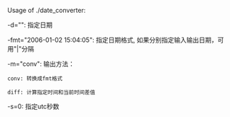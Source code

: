 Usage of ./date_converter:

-d="": 指定日期

-fmt="2006-01-02 15:04:05": 指定日期格式, 如果分别指定输入输出日期，可用"|"分隔

-m="conv": 输出方法：

	conv: 转换成fmt格式
	
	diff: 计算指定时间和当前时间差值

-s=0: 指定utc秒数
